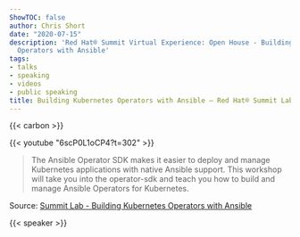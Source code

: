 ```yaml
---
ShowTOC: false
author: Chris Short
date: "2020-07-15"
description: 'Red Hat® Summit Virtual Experience: Open House - Building Kubernetes
  Operators with Ansible'
tags:
- talks
- speaking
- videos
- public speaking
title: Building Kubernetes Operators with Ansible — Red Hat® Summit Lab
---
```


{{< carbon >}}

{{< youtube "6scP0L1oCP4?t=302" >}}

> The Ansible Operator SDK makes it easier to deploy and manage Kubernetes applications with native Ansible support. This workshop will take you into the operator-sdk and teach you how to build and manage Ansible Operators for Kubernetes.

Source: [Summit Lab - Building Kubernetes Operators with Ansible](https://youtu.be/6scP0L1oCP4?t=302)

{{< speaker >}}

